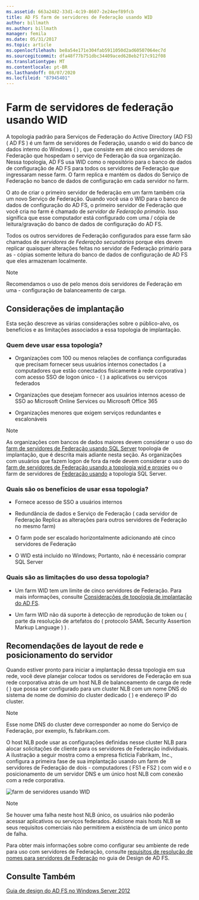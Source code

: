```yaml
---
ms.assetid: 663a2482-33d1-4c19-8607-2e24eef89fcb
title: AD FS farm de servidores de Federação usando WID
author: billmath
ms.author: billmath
manager: femila
ms.date: 05/31/2017
ms.topic: article
ms.openlocfilehash: be8a54e171e304fab5911050d2ad60507064ec7d
ms.sourcegitcommit: dfa48f77b751dbc34409aced628eb2f17c912f08
ms.translationtype: MT
ms.contentlocale: pt-BR
ms.lasthandoff: 08/07/2020
ms.locfileid: "87945401"
---
```

# <a name="federation-server-farm-using-wid"></a>Farm de servidores de federação usando WID

A topologia padrão para Serviços de Federação do Active Directory (AD FS) \( AD FS \) é um farm de servidores de Federação, usando o wid do banco de dados interno do Windows \( \) , que consiste em até cinco servidores de Federação que hospedam o serviço de Federação da sua organização. Nessa topologia, AD FS usa WID como o repositório para o banco de dados de configuração de AD FS para todos os servidores de Federação que ingressaram nesse farm. O farm replica e mantém os dados do Serviço de Federação no banco de dados de configuração em cada servidor no farm.

O ato de criar o primeiro servidor de federação em um farm também cria um novo Serviço de Federação. Quando você usa o WID para o banco de dados de configuração do AD FS, o primeiro servidor de Federação que você cria no farm é chamado de *servidor de Federação primário*. Isso significa que esse computador está configurado com uma \/ cópia de leitura/gravação do banco de dados de configuração do AD FS.

Todos os outros servidores de Federação configurados para esse farm são chamados de *servidores de Federação secundários* porque eles devem replicar quaisquer alterações feitas no servidor de Federação primário para as \- cópias somente leitura do banco de dados de configuração de AD FS que eles armazenam localmente.

> [!NOTE]
> Recomendamos o uso de pelo menos dois servidores de Federação em uma \- configuração de balanceamento de carga.

## <a name="deployment-considerations"></a>Considerações de implantação
Esta seção descreve as várias considerações sobre o público-alvo, os benefícios e as limitações associados a essa topologia de implantação.

### <a name="who-should-use-this-topology"></a>Quem deve usar essa topologia?

-   Organizações com 100 ou menos relações de confiança configuradas que precisam fornecer seus usuários internos conectados \( a computadores que estão conectados fisicamente à rede corporativa \) com acesso SSO de logon único \- \( \) a aplicativos ou serviços federados

-   Organizações que desejam fornecer aos usuários internos acesso de SSO ao Microsoft Online Services ou Microsoft Office 365

-   Organizações menores que exigem serviços redundantes e escalonáveis

> [!NOTE]
> As organizações com bancos de dados maiores devem considerar o uso do [farm de servidores de Federação usando SQL Server](Federation-Server-Farm-Using-SQL-Server.md) topologia de implantação, que é descrita mais adiante nesta seção. As organizações com usuários que fazem logon de fora da rede devem considerar o uso do [farm de servidores de Federação usando a topologia wid e proxies](Federation-Server-Farm-Using-WID-and-Proxies.md) ou o farm de servidores de [Federação usando](Federation-Server-Farm-Using-SQL-Server.md) a topologia SQL Server.

### <a name="what-are-the-benefits-of-using-this-topology"></a>Quais são os benefícios de usar essa topologia?

-   Fornece acesso de SSO a usuários internos

-   Redundância de dados e Serviço de Federação \( cada servidor de Federação Replica as alterações para outros servidores de Federação no mesmo farm\)

-   O farm pode ser escalado horizontalmente adicionando até cinco servidores de Federação

-   O WID está incluído no Windows; Portanto, não é necessário comprar SQL Server

### <a name="what-are-the-limitations-of-using-this-topology"></a>Quais são as limitações do uso dessa topologia?

-   Um farm WID tem um limite de cinco servidores de Federação. Para mais informações, consulte [Considerações de topologia de implantação do AD FS](AD-FS-Deployment-Topology-Considerations.md).

-   Um farm WID não dá suporte à detecção de reprodução de token ou \( parte da resolução de artefatos do \( protocolo SAML Security Assertion Markup Language \) \) .

## <a name="server-placement-and-network-layout-recommendations"></a>Recomendações de layout de rede e posicionamento do servidor
Quando estiver pronto para iniciar a implantação dessa topologia em sua rede, você deve planejar colocar todos os servidores de Federação em sua rede corporativa atrás de um host NLB de balanceamento de carga de rede \( \) que possa ser configurado para um cluster NLB com um nome DNS do sistema de nome de domínio do cluster dedicado \( \) e endereço IP do cluster.

> [!NOTE]
> Esse nome DNS do cluster deve corresponder ao nome do Serviço de Federação, por exemplo, fs.fabrikam.com.

O host NLB pode usar as configurações definidas nesse cluster NLB para alocar solicitações de cliente para os servidores de Federação individuais. A ilustração a seguir mostra como a empresa fictícia Fabrikam, Inc., configura a primeira fase de sua implantação usando um farm de servidores de Federação de dois \- computadores \( FS1 e FS2 \) com wid e o posicionamento de um servidor DNS e um único host NLB com conexão com a rede corporativa.

![farm de servidores usando WID](media/FarmWID.gif)

> [!NOTE]
> Se houver uma falha neste host NLB único, os usuários não poderão acessar aplicativos ou serviços federados. Adicione mais hosts NLB se seus requisitos comerciais não permitirem a existência de um único ponto de falha.

Para obter mais informações sobre como configurar seu ambiente de rede para uso com servidores de Federação, consulte [requisitos de resolução de nomes para servidores de Federação](Name-Resolution-Requirements-for-Federation-Servers.md) no guia de Design de AD FS.

## <a name="see-also"></a>Consulte Também
[Guia de design do AD FS no Windows Server 2012](AD-FS-Design-Guide-in-Windows-Server-2012.md)

